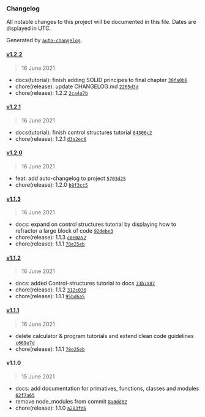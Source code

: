 ### Changelog

All notable changes to this project will be documented in this file. Dates are displayed in UTC.

Generated by [`auto-changelog`](https://github.com/CookPete/auto-changelog).

#### [v1.2.2](https://github.com/CodeNameNinja/CleanCode/compare/v1.2.1...v1.2.2)

> 16 June 2021

- docs(tutorial): finish adding SOLID principes to final chapter [`30fa0b6`](https://github.com/CodeNameNinja/CleanCode/commit/30fa0b6ae3dc126394444bca99ef872610e0819d)
- chore(release): update CHANGELOG.md [`2265d3d`](https://github.com/CodeNameNinja/CleanCode/commit/2265d3d775314d9dfe40afee2d25737a3a0c7541)
- chore(release): 1.2.2 [`2ca4a7b`](https://github.com/CodeNameNinja/CleanCode/commit/2ca4a7b066c2213eb91cdd9c0759adc6720f8b94)

#### [v1.2.1](https://github.com/CodeNameNinja/CleanCode/compare/v1.2.0...v1.2.1)

> 16 June 2021

- docs(tutorial): finish control structures tutorial [`84306c2`](https://github.com/CodeNameNinja/CleanCode/commit/84306c2bce4696c2c795e42ea648874a8a4efca1)
- chore(release): 1.2.1 [`d3a2ec6`](https://github.com/CodeNameNinja/CleanCode/commit/d3a2ec6c1c2cf4d5961be4a425575a1718206fd4)

#### [v1.2.0](https://github.com/CodeNameNinja/CleanCode/compare/v1.1.3...v1.2.0)

> 16 June 2021

- feat: add auto-changelog to project [`5703d25`](https://github.com/CodeNameNinja/CleanCode/commit/5703d252364cc6e979094900299c8ae5d67358a9)
- chore(release): 1.2.0 [`b8f3cc5`](https://github.com/CodeNameNinja/CleanCode/commit/b8f3cc539ac8556d7fe67998efd1b00ba5c3ebae)

#### [v1.1.3](https://github.com/CodeNameNinja/CleanCode/compare/v1.1.2...v1.1.3)

> 16 June 2021

- docs: expand on control structures tutorial by displaying how to refractor a large block of code [`92debe3`](https://github.com/CodeNameNinja/CleanCode/commit/92debe39bdef42ed29f1ef7a4ac39929024f4489)
- chore(release): 1.1.3 [`c0e0a52`](https://github.com/CodeNameNinja/CleanCode/commit/c0e0a52642f0eb00a28b1429b8ea0e2286730fd0)
- chore(release): 1.1.1 [`78e25eb`](https://github.com/CodeNameNinja/CleanCode/commit/78e25ebf5e47ef67183b44e72a84cb94ee6b38b3)

#### [v1.1.2](https://github.com/CodeNameNinja/CleanCode/compare/v1.1.1...v1.1.2)

> 16 June 2021

- docs: added Control-structures tutorial to docs [`33b7a87`](https://github.com/CodeNameNinja/CleanCode/commit/33b7a87b07c350ad23382c58b2cf4a837e40dc50)
- chore(release): 1.1.2 [`312c036`](https://github.com/CodeNameNinja/CleanCode/commit/312c0361ee4eb05b73a9f01f5aba881050402ef1)
- chore(release): 1.1.1 [`95bd6a5`](https://github.com/CodeNameNinja/CleanCode/commit/95bd6a58b105a134cf45571d974f638af1a3a131)

#### [v1.1.1](https://github.com/CodeNameNinja/CleanCode/compare/v1.1.0...v1.1.1)

> 16 June 2021

- delete calculator & program tutorials and extend clean code guidelines [`c669e7d`](https://github.com/CodeNameNinja/CleanCode/commit/c669e7d6c6095ec985e91f8a5c875380f0a4f6b1)
- chore(release): 1.1.1 [`78e25eb`](https://github.com/CodeNameNinja/CleanCode/commit/78e25ebf5e47ef67183b44e72a84cb94ee6b38b3)

#### v1.1.0

> 15 June 2021

- docs: add documentation for primatives, functions, classes and modules [`62f7a65`](https://github.com/CodeNameNinja/CleanCode/commit/62f7a6591d1df49a12870a451a2afcac712b6f38)
- remove node_modules from commit [`8a0dd82`](https://github.com/CodeNameNinja/CleanCode/commit/8a0dd824c0c5b3d5235dcd9129aad7c339ca4837)
- chore(release): 1.1.0 [`a283fd6`](https://github.com/CodeNameNinja/CleanCode/commit/a283fd6d46c01388cb683688511d5d101ccf4bab)
